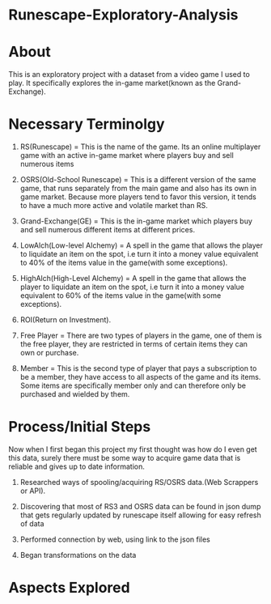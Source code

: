# Runescape-Exploratory-Analysis
# About
This is an exploratory project with a dataset from a video game I used to play. It specifically explores the in-game market(known as the Grand-Exchange).

# Necessary Terminolgy
1.  RS(Runescape) = This is the name of the game. Its an online multiplayer game with an active in-game market where players buy and sell numerous items

2.  OSRS(Old-School Runescape) = This is a different version of the same game, that runs separately from the main game and also has its own in game market. Because more players tend to favor this version, it tends to have a much more active and volatile market than RS.

3.  Grand-Exchange(GE) = This is the in-game market which players buy and sell numerous different items at different prices.

4.  LowAlch(Low-level Alchemy) = A spell in the game that allows the player to liquidate an item on the spot, i.e turn it into a money value equivalent to 40% of the items value in the game(with some exceptions).

5.  HighAlch(High-Level Alchemy) = A spell in the game that allows the player to liquidate an item on the spot, i.e turn it into a money value equivalent to 60% of the items value in the game(with some exceptions).

6.  ROI(Return on Investment).

7.  Free Player = There are two types of players in the game, one of them is the free player, they are restricted in terms of certain items they can own or purchase.

8.  Member = This is the second type of player that pays a subscription to be a member, they have access to all aspects of the game and its items. Some items are specifically member only and can therefore only be purchased and wielded by them.
# Process/Initial Steps
Now when I first began this project my first thought was how do I even get this data, surely there must be some way to acquire game data that is reliable and gives up to date information.

1. Researched ways of spooling/acquiring RS/OSRS data.(Web Scrappers or API).

2. Discovering that most of RS3 and OSRS data can be found in json dump that gets regularly updated by runescape itself allowing for easy refresh of data

3. Performed connection by web, using link to the json files

4. Began transformations on the data
# Aspects Explored
